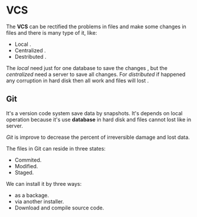 # VCS 
The **VCS** can be rectified the problems in files and make some changes in files and there is many type of it, like: 
* Local .
* Centralized .
* Destributed .

The *local* need just for one database to save the changes , but the *centralized* need a server to save all changes. For *distributed* if happened any corruption in hard disk then all work and files will lost .

## Git
It's a version code system save data by snapshots. It's depends on local operation because it's use **database** in hard disk and files cannot lost like in server.

*Git* is improve to decrease the percent of irreversible damage and lost data.

The files in Git can reside in three states:
* Commited.
* Modified.
* Staged.

We can install it by three ways:
* as a backage.
* via another installer.
* Download and compile source code.


